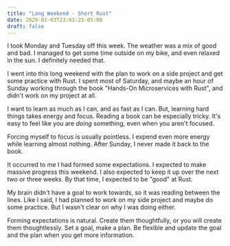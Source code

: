 ```yaml
---
title: "Long Weekend - Short Rust"
date: 2020-02-03T23:03:23-05:00
draft: false
---
```


I took Monday and Tuesday off this week.  The weather was a mix of good and bad.  I managed to get some time outside on my bike, and even relaxed in the sun.  I definitely needed that.
<!--more-->
I went into this long weekend with the plan to work on a side project and get some practice with Rust.  I spent most of Saturday, and maybe an hour of Sunday working through the book "Hands-On Microservices with Rust", and didn't work on my project at all.

I want to learn as much as I can, and as fast as I can.  But, learning hard things takes energy and focus.  Reading a book can be especially tricky. It's easy to feel like you are *doing* something, even when you aren't focused.  

Forcing myself to focus is usually pointless.  I expend even more energy while learning almost nothing.  After Sunday, I never made it back to the book.

It occurred to me I had formed some expectations.  I expected to make massive progress this weekend.  I also expected to keep it up over the next two or three weeks.  By that time, I expected to be "good" at Rust.

My brain didn't have a goal to work towards, so it was reading between the lines.  Like I said, I had planned  to work on my side project and maybe do some practice.  But I wasn't clear on why I was doing either.

Forming expectations is natural.  Create them thoughtfully, or you will create them thoughtlessly.   Set a goal, make a plan.  Be flexible and update the goal and the plan when you get more information.